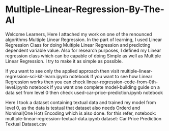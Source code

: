 # Multiple-Linear-Regression-By-The-AI
Welcome Learners, Here I attached my work on one of the renounced algorithms Multiple Linear Regression.
In the part of learning, I used Linear Regression Class for doing Multiple Linear Regression and predicting dependent variable value.
Also for research purposes, I defined my Linear regression class which can be capable of doing Simple as well as Multiple Linear Regression.
I try to make it as simple as possible.

If you want to see only the applied approach then visit multiple-linear-regression-sci-kit-learn.ipynb notebook
If you want to see how Linear Regression works then you can check linear-regression-code-from-0th-level.ipynb notebook
If you want one complete model-building guide on a data set from level 0 then check used-car-price-prediction.ipynb notebook

Here I took a dataset containing textual data and trained my model from level 0, as the data is testual that dataset also needs Orderd and Nominal(One Hot) Encoding which is also done.
for this refer,
notebook: multiple-linear-regression-textual-data.ipynb
dataset: Car Price Prediction Textual Dataset.csv

